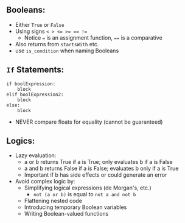 ## Booleans:
- Either ``True`` or ``False``
- Using signs ``< > <= >= == !=``
	- Notice ``=`` is an assignment function, ``==`` is a comparative
- Also returns from ``startsWith`` etc.
- use ``is_condition`` when naming Booleans

## ``If`` Statements:
```
if boolExpression:
	block
elif boolExpression2:
	block
else:
	block
```
- NEVER compare floats for equality (cannot be guaranteed)

## Logics:
- Lazy evaluation:
	- a or b returns True if a is True; only evaluates b if a is False
	- a and b returns False if a is False; evaluates b only if a is True
	- Important if b has side effects or could generate an error
- Avoid complex logic by:
	- Simplifying logical expressions (de Morgan's, etc.)
		- ``not (a or b)`` is equal to ``not a and not b``
	- Flattening nested code
	- Introducing temporary Boolean variables
	- Writing Boolean-valued functions